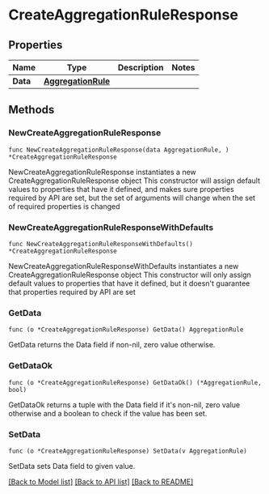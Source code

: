 # CreateAggregationRuleResponse

## Properties

Name | Type | Description | Notes
------------ | ------------- | ------------- | -------------
**Data** | [**AggregationRule**](AggregationRule.md) |  | 

## Methods

### NewCreateAggregationRuleResponse

`func NewCreateAggregationRuleResponse(data AggregationRule, ) *CreateAggregationRuleResponse`

NewCreateAggregationRuleResponse instantiates a new CreateAggregationRuleResponse object
This constructor will assign default values to properties that have it defined,
and makes sure properties required by API are set, but the set of arguments
will change when the set of required properties is changed

### NewCreateAggregationRuleResponseWithDefaults

`func NewCreateAggregationRuleResponseWithDefaults() *CreateAggregationRuleResponse`

NewCreateAggregationRuleResponseWithDefaults instantiates a new CreateAggregationRuleResponse object
This constructor will only assign default values to properties that have it defined,
but it doesn't guarantee that properties required by API are set

### GetData

`func (o *CreateAggregationRuleResponse) GetData() AggregationRule`

GetData returns the Data field if non-nil, zero value otherwise.

### GetDataOk

`func (o *CreateAggregationRuleResponse) GetDataOk() (*AggregationRule, bool)`

GetDataOk returns a tuple with the Data field if it's non-nil, zero value otherwise
and a boolean to check if the value has been set.

### SetData

`func (o *CreateAggregationRuleResponse) SetData(v AggregationRule)`

SetData sets Data field to given value.



[[Back to Model list]](../README.md#documentation-for-models) [[Back to API list]](../README.md#documentation-for-api-endpoints) [[Back to README]](../README.md)


